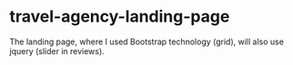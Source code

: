 # travel-agency-landing-page
The landing page, where I used Bootstrap technology (grid), will also use jquery (slider in reviews).
